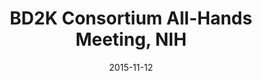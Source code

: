 ---
title: BD2K Consortium All-Hands Meeting, NIH
date: "2015-11-12"
end: "2015-11-13"
location: Bethesda, MD
credit: Daniel Halsey
images: [image01-lg.jpg, image02-lg.jpg, image03-lg.jpg, image04-lg.jpg]
thumbs: [image01-thb.jpg, image02-thb.jpg, image03-thb.jpg, image04-thb.jpg]
---